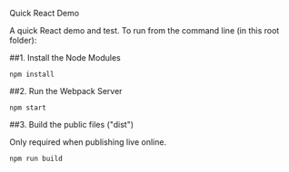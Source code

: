 Quick React Demo

A quick React demo and test. To run from the command line (in this root folder):

##1. Install the Node Modules

```shell
npm install
```

##2. Run the Webpack Server

```shell
npm start
```

##3. Build the public files ("dist")

Only required when publishing live online.

```shell
npm run build
```

<!-- 
        <div class="messagediv" id="messagediv">
            <input type="text" placeholder="Enter message here..." class="entermessage" id="entermessage">
            <input type="button" value="Send" class="sendmessage" id="sendmessage">
        </div>
    </main> -->


